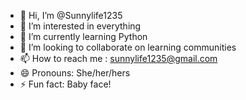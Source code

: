 - 👋 Hi, I’m @Sunnylife1235
- 👀 I’m interested in everything
- 🌱 I’m currently learning Python
- 💞️ I’m looking to collaborate on learning communities
- 📫 How to reach me : sunnylife1235@gmail.com
- 😄 Pronouns: She/her/hers
- ⚡ Fun fact: Baby face!

<!---
Sunnylife1235/Sunnylife1235 is a ✨ special ✨ repository because its `README.md` (this file) appears on your GitHub profile.
You can click the Preview link to take a look at your changes.
--->
